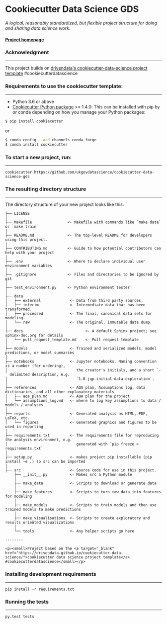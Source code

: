 # Cookiecutter Data Science GDS

_A logical, reasonably standardized, but flexible project structure for doing and sharing data science work._


#### [Project homepage](http://ukgovdatascience.github.io/cookiecutter-data-science-gds/)

### Acknowledgment

-----------

This project builds on [drivendata's cookiecutter-data-science project template](http://drivendata.github.io/cookiecutter-data-science/) #cookiecutterdatascience


### Requirements to use the cookiecutter template:

-----------

 - Python 3.6 or above
 - [Cookiecutter Python package](http://cookiecutter.readthedocs.org/en/latest/installation.html) >= 1.4.0: This can be installed with pip by or conda depending on how you manage your Python packages:

``` bash
$ pip install cookiecutter
```

or

``` bash
$ conda config --add channels conda-forge
$ conda install cookiecutter
```


### To start a new project, run:

------------

    cookiecutter https://github.com/ukgovdatascience/cookiecutter-data-science-gds


### The resulting directory structure

------------

The directory structure of your new project looks like this:

```
├── LICENSE
│
├── Makefile                <- Makefile with commands like `make data` or `make train`
│
├── README.md               <- The top-level README for developers using this project.
│
├── CONTRIBUTING.md         <- Guide to how potential contributors can help with your project
│
├── .env                    <- Where to declare individual user environment variables
│
├── .gitignore              <- Files and directories to be ignored by git
│
├── test_environment.py     <- Python environment tester
│
├── data
│   ├── external             <- Data from third party sources.
│   ├── interim              <- Intermediate data that has been transformed.
│   ├── processed            <- The final, canonical data sets for modeling.
│   └── raw                  <- The original, immutable data dump.
│
├── docs                            <- A default Sphinx project; see sphinx-doc.org for details
│   └── pull_request_template.md    <- Pull request template
│
├── models                   <- Trained and serialized models, model predictions, or model summaries
│
├── notebooks                <- Jupyter notebooks. Naming convention is a number (for ordering),
│                               the creator's initials, and a short `-` delimited description, e.g.
│                               `1.0-jqp-initial-data-exploration`.
│
├── references               <- AQA plan, Assumptions log, data dictionaries, and all other explanatory materials
│   ├── aqa_plan.md          <- AQA plan for the project
│   └── assumptions_log.md   <- where to log key assumptions to data / models / analyses
│
├── reports                  <- Generated analysis as HTML, PDF, LaTeX, etc.
│   └── figures              <- Generated graphics and figures to be used in reporting
│
├── requirements.txt         <- The requirements file for reproducing the analysis environment, e.g.
│                               generated with `pip freeze > requirements.txt`
│
├── setup.py                 <- makes project pip installable (pip install -e .) so src can be imported
│
├── src                      <- Source code for use in this project.
    ├── __init__.py          <- Makes src a Python module
    │
    ├── make_data            <- Scripts to download or generate data
    │
    ├── make_features        <- Scripts to turn raw data into features for modeling
    │
    ├── make_models          <- Scripts to train models and then use trained models to make predictions
    │
    ├── make_visualisations  <- Scripts to create exploratory and results oriented visualizations
    │
    └── tools                <- Any helper scripts go here
      
--------

<p><small>Project based on the <a target="_blank" href="https://drivendata.github.io/cookiecutter-data-science/">cookiecutter data science project template</a>. #cookiecutterdatascience</small></p>

```


### Installing development requirements

------------

    pip install -r requirements.txt

### Running the tests

------------

    py.test tests

